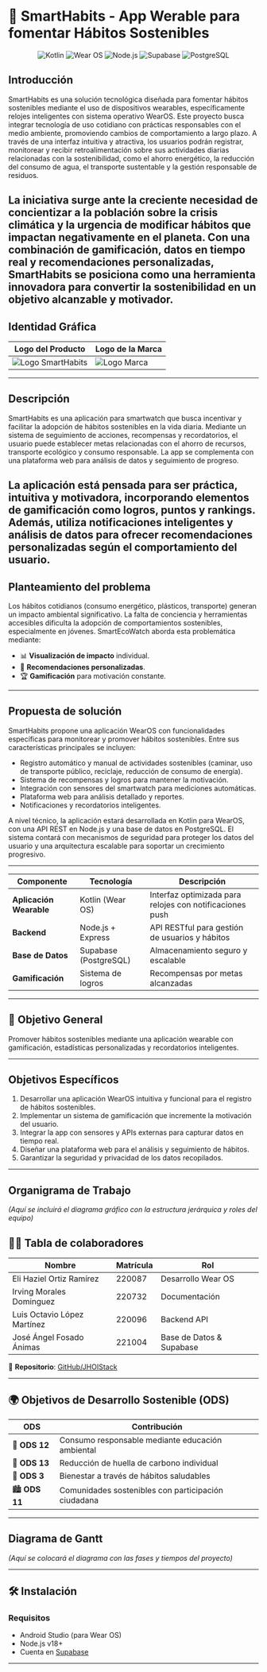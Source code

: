 # 📱 SmartHabits - App Werable para fomentar Hábitos Sostenibles  

<div align="center">
  <img src="https://img.shields.io/badge/Kotlin-7F52FF?style=for-the-badge&logo=kotlin&logoColor=white" alt="Kotlin">
  <img src="https://img.shields.io/badge/Wear_OS-4285F4?style=for-the-badge&logo=wear-os&logoColor=white" alt="Wear OS">
  <img src="https://img.shields.io/badge/Node.js-339933?style=for-the-badge&logo=nodedotjs&logoColor=white" alt="Node.js">
  <img src="https://img.shields.io/badge/Supabase-3ECF8E?style=for-the-badge&logo=supabase&logoColor=white" alt="Supabase">
  <img src="https://img.shields.io/badge/PostgreSQL-4169E1?style=for-the-badge&logo=postgresql&logoColor=white" alt="PostgreSQL">
</div>

## Introducción
SmartHabits es una solución tecnológica diseñada para fomentar hábitos sostenibles mediante el uso de dispositivos wearables, específicamente relojes inteligentes con sistema operativo WearOS. Este proyecto busca integrar tecnología de uso cotidiano con prácticas responsables con el medio ambiente, promoviendo cambios de comportamiento a largo plazo. A través de una interfaz intuitiva y atractiva, los usuarios podrán registrar, monitorear y recibir retroalimentación sobre sus actividades diarias relacionadas con la sostenibilidad, como el ahorro energético, la reducción del consumo de agua, el transporte sustentable y la gestión responsable de residuos.

La iniciativa surge ante la creciente necesidad de concientizar a la población sobre la crisis climática y la urgencia de modificar hábitos que impactan negativamente en el planeta. Con una combinación de gamificación, datos en tiempo real y recomendaciones personalizadas, SmartHabits se posiciona como una herramienta innovadora para convertir la sostenibilidad en un objetivo alcanzable y motivador.
---
## Identidad Gráfica
| Logo del Producto | Logo de la Marca |
|-------------------|------------------|
| ![Logo SmartHabits](logo_producto.png) | ![Logo Marca](logo_marca.png) |
---

## Descripción
SmartHabits es una aplicación para smartwatch que busca incentivar y facilitar la adopción de hábitos sostenibles en la vida diaria. Mediante un sistema de seguimiento de acciones, recompensas y recordatorios, el usuario puede establecer metas relacionadas con el ahorro de recursos, transporte ecológico y consumo responsable. La app se complementa con una plataforma web para análisis de datos y seguimiento de progreso.

La aplicación está pensada para ser práctica, intuitiva y motivadora, incorporando elementos de gamificación como logros, puntos y rankings. Además, utiliza notificaciones inteligentes y análisis de datos para ofrecer recomendaciones personalizadas según el comportamiento del usuario.
---
## Planteamiento del problema
 
Los hábitos cotidianos (consumo energético, plásticos, transporte) generan un impacto ambiental significativo. La falta de conciencia y herramientas accesibles dificulta la adopción de comportamientos sostenibles, especialmente en jóvenes. SmartEcoWatch aborda esta problemática mediante:  
- 📊 **Visualización de impacto** individual.  
- 🎯 **Recomendaciones personalizadas**.  
- 🏆 **Gamificación** para motivación constante.  

---


## Propuesta de solución
SmartHabits propone una aplicación WearOS con funcionalidades específicas para monitorear y promover hábitos sostenibles. Entre sus características principales se incluyen:
- Registro automático y manual de actividades sostenibles (caminar, uso de transporte público, reciclaje, reducción de consumo de energía).
- Sistema de recompensas y logros para mantener la motivación.
- Integración con sensores del smartwatch para mediciones automáticas.
- Plataforma web para análisis detallado y reportes.
- Notificaciones y recordatorios inteligentes.

A nivel técnico, la aplicación estará desarrollada en Kotlin para WearOS, con una API REST en Node.js y una base de datos en PostgreSQL. El sistema contará con mecanismos de seguridad para proteger los datos del usuario y una arquitectura escalable para soportar un crecimiento progresivo.


--- 
| Componente | Tecnología | Descripción |  
|------------|------------|-------------|  
| **Aplicación Wearable** | Kotlin (Wear OS) | Interfaz optimizada para relojes con notificaciones push |  
| **Backend** | Node.js + Express | API RESTful para gestión de usuarios y hábitos |  
| **Base de Datos** | Supabase (PostgreSQL) | Almacenamiento seguro y escalable |  
| **Gamificación** | Sistema de logros | Recompensas por metas alcanzadas |  



---
## 🌱 Objetivo General  
Promover hábitos sostenibles mediante una aplicación wearable con gamificación, estadísticas personalizadas y recordatorios inteligentes.  

---

## Objetivos Específicos
1. Desarrollar una aplicación WearOS intuitiva y funcional para el registro de hábitos sostenibles.
2. Implementar un sistema de gamificación que incremente la motivación del usuario.
3. Integrar la app con sensores y APIs externas para capturar datos en tiempo real.
4. Diseñar una plataforma web para el análisis y seguimiento de hábitos.
5. Garantizar la seguridad y privacidad de los datos recopilados.
---
## Organigrama de Trabajo
*(Aquí se incluirá el diagrama gráfico con la estructura jerárquica y roles del equipo)*

## 🧑‍💻 Tabla de colaboradores  
| Nombre | Matrícula | Rol |  
|--------|-----------|-----|  
| Eli Haziel Ortiz Ramírez | 220087 | Desarrollo Wear OS |  
| Irving Morales Dominguez | 220732 | Documentación |  
| Luis Octavio López Martínez | 220096 | Backend API |  
| José Ángel Fosado Ánimas | 221004 | Base de Datos & Supabase |  

🔗 **Repositorio**: [GitHub/JHOIStack](https://github.com/JHOIStack)  


---

## 🌍 Objetivos de Desarrollo Sostenible (ODS)  
| ODS | Contribución |  
|-----|-------------|  
| 🎯 **ODS 12** | Consumo responsable mediante educación ambiental |  
| 🌱 **ODS 13** | Reducción de huella de carbono individual |  
| 💪 **ODS 3** | Bienestar a través de hábitos saludables |  
| 🏙️ **ODS 11** | Comunidades sostenibles con participación ciudadana |  

---


## Diagrama de Gantt
*(Aquí se colocará el diagrama con las fases y tiempos del proyecto)*

---
## 🛠️ Instalación  
### Requisitos  
- Android Studio (para Wear OS)  
- Node.js v18+  
- Cuenta en [Supabase](https://supabase.com/)  

---